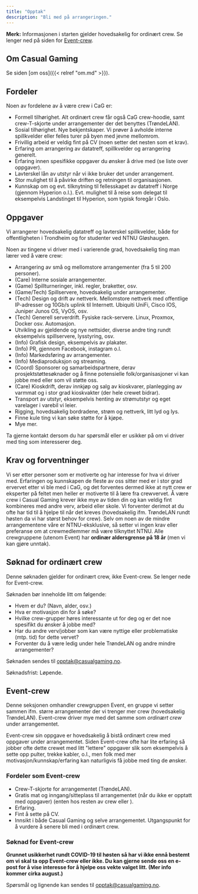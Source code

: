 ```yaml
---
title: "Opptak"
description: "Bli med på arrangeringen."
---
```


**Merk:** Informasjonen i starten gjelder hovedsakelig for ordinært crew. Se lenger ned på siden for [Event-crew](#event-crew).

## Om Casual Gaming

Se siden [om oss]({{< relref "om.md" >}}).

## Fordeler

Noen av fordelene av å være crew i CaG er:

- Formell tilhørighet. Alt ordinært crew får også CaG crew-hoodie, samt crew-T-skjorte under arrangementer der det benyttes (TrøndeLAN).
- Sosial tilhørighet. Nye bekjentskaper. Vi prøver å avholde interne spillkvelder eller felles turer på byen med jevne mellomrom.
- Frivillig arbeid er veldig fint på CV (noen setter det nesten som et krav).
- Erfaring om arrangering av datatreff, spillkvelder og arrangering generelt.
- Erfaring innen spesifikke oppgaver du ønsker å drive med (se liste over oppgaver).
- Lavterskel lån av utstyr når vi ikke bruker det under arrangement.
- Stor mulighet til å påvirke driften og retningen til organisasjonen.
- Kunnskap om og evt. tilknytning til fellesskapet av datatreff i Norge (gjennom Hyperion o.l.). Evt. mulighet til å reise som delegat til eksempelvis Landstinget til Hyperion, som typisk foregår i Oslo.

## Oppgaver

Vi arrangerer hovedsakelig datatreff og lavterskel spillkvelder, både for offentligheten i Trondheim og for studenter ved NTNU Gløshaugen.

Noen av tingene vi driver med i varierende grad, hovedsakelig ting man lærer ved å være crew:

- Arrangering av små og mellomstore arrangementer (fra 5 til 200 personer).
- (Care) Interne sosiale arrangementer.
- (Game) Spillturneringer, inkl. regler, braketter, osv.
- (Game/Tech) Spillservere, hovedsakelig under arrangementer.
- (Tech) Design og drift av nettverk. Mellomstore nettverk med offentlige IP-adresser og 10Gb/s uplink til Internett. Ubiquiti UniFi, Cisco IOS, Juniper Junos OS, VyOS, osv.
- (Tech) Generell serverdrift. Fysiske rack-servere. Linux, Proxmox, Docker osv. Automasjon.
- Utvikling av gjeldende og nye nettsider, diverse andre ting rundt eksempelvis spillservere, lysstyring, osv.
- (Info) Grafisk design, eksempelvis av plakater.
- (Info) PR, gjennom Facebook, instagram o.l.
- (Info) Markedsføring av arrangementer.
- (Info) Mediaproduksjon og streaming.
- (Coord) Sponsorer og samarbeidspartnere, derav prosjektstøttesøknader og å finne potensielle folk/organisasjoner vi kan jobbe med eller som vil støtte oss.
- (Care) Kioskdrift, derav innkjøp og salg av kioskvarer, planlegging av varmmat og i stor grad kioskvakter (der hele crewet bidrar).
- Transport av utstyr, eksempelvis henting av strømutstyr og eget varelager i varebil vi leier.
- Rigging, hovedsakelig bordradene, strøm og nettverk, litt lyd og lys.
- Finne kule ting vi kan søke støtte for å kjøpe.
- Mye mer.

Ta gjerne kontakt dersom du har spørsmål eller er usikker på om vi driver med ting som interesserer deg.

## Krav og forventninger

Vi ser etter personer som er motiverte og har interesse for hva vi driver med. Erfaringen og kunnskapen de fleste av oss sitter med er i stor grad ervervet etter vi ble med i CaG, og det forventes dermed ikke at nytt crew er eksperter på feltet men heller er motiverte til å lære fra crewvervet. Å være crew i Casual Gaming krever ikke mye av tiden din og kan veldig fint kombineres med andre verv, arbeid eller skole. Vi forventer derimot at du ofte har tid til å hjelpe til når det kreves (hovedsakelig ifm. TrøndeLAN rundt høsten da vi har størst behov for crew). Selv om noen av de mindre arrangementene våre er NTNU-eksklusive, så setter vi ingen krav eller preferanse om at crewmedlemmer må være tilknyttet NTNU. Alle crewgruppene (utenom Event) har **ordinær aldersgrense på 18 år** (men vi kan gjøre unntak).

## Søknad for ordinært crew

Denne søknaden gjelder for ordinært crew, ikke Event-crew. Se lenger nede for Event-crew.

Søknaden bør inneholde litt om følgende:

- Hvem er du? (Navn, alder, osv.)
- Hva er motivasjon din for å søke?
- Hvilke crew-grupper høres interessante ut for deg og er det noe spesifikt du ønsker å jobbe med?
- Har du andre verv/jobber som kan være nyttige eller problematiske (mtp. tid) for dette vervet?
- Forventer du å være ledig under hele TrøndeLAN og andre mindre arrangementer?

Søknaden sendes til [opptak@casualgaming.no](mailto:opptak@casualgaming.no).

Søknadsfrist: Løpende.

## Event-crew

Denne seksjonen omhandler crewgruppen Event, en gruppe vi setter sammen ifm. større arrangementer der vi trenger mer crew (hovedsakelig TrøndeLAN). Event-crew driver mye med det samme som *ordinært crew* under arrangementet.

Event-crew sin oppgave er hovedsakelig å bistå ordinært crew med oppgaver under arrangementet. Siden Event-crew ofte har lite erfaring så jobber ofte dette crewet med litt "lettere" oppgaver slik som eksempelvis å sette opp pulter, trekke kabler, o.l., men folk med mer motivasjon/kunnskap/erfaring kan naturligvis få jobbe med ting de ønsker.

### Fordeler som Event-crew

- Crew-T-skjorte for arrangementet (TrøndeLAN).
- Gratis mat og inngang/sitteplass til arrangementet (når du ikke er opptatt med oppgaver) (enten hos resten av crew eller ).
- Erfaring.
- Fint å sette på CV.
- Innsikt i både Casual Gaming og selve arrangementet. Utgangspunkt for å vurdere å senere bli med i ordinært crew.

### Søknad for Event-crew

**Grunnet usikkerhet rundt COVID-19 til høsten så har vi ikke ennå bestemt om vi skal ta opp Event-crew eller ikke. Du kan gjerne sende oss en e-post for å vise interesse for å hjelpe oss vekte valget litt. (Mer info kommer cirka august.)**

Spørsmål og lignende kan sendes til [opptak@casualgaming.no](mailto:opptak@casualgaming.no).
